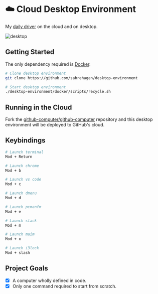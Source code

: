# ☁️ Cloud Desktop Environment

My [daily driver](https://github.com/users/sabrehagen/packages/container/package/desktop-environment) on the cloud and on desktop.

![desktop](https://i.imgur.com/cEBbzyu.png)

## Getting Started

The only dependency required is [Docker](https://docs.docker.com/install).

```sh
# Clone desktop environment
git clone https://github.com/sabrehagen/desktop-environment

# Start desktop environment
./desktop-environment/docker/scripts/recycle.sh
```

## Running in the Cloud

Fork the [github-computer/github-computer](https://github.com/github-computer/github-computer) repository and this desktop environment will be deployed to GitHub's cloud.

## Keybindings

```sh
# Launch terminal
Mod + Return

# Launch chrome
Mod + b

# Launch vs code
Mod + c

# Launch dmenu
Mod + d

# Launch pcmanfm
Mod + e

# Launch slack
Mod + m

# Launch maim
Mod + x

# Launch i3lock
Mod + slash

```

## Project Goals

- [x] A computer wholly defined in code.
- [x] Only one command required to start from scratch.
